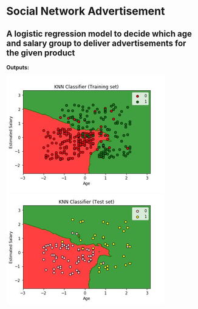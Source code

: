 

# Social Network Advertisement
## A logistic regression model to decide which age and salary group to deliver advertisements for the given product

**Outputs:**

<img src="https://github.com/aditcrey/Machine-Learning-Projects/blob/master/Social_Network_Ads_Model-KNNModel/Capture.JPG"/>
<img src="https://github.com/aditcrey/Machine-Learning-Projects/blob/master/Social_Network_Ads_Model-KNNModel/Capture2.JPG"/>

